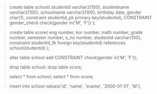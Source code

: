  > create table school(
studentid varchar2(100),
studentname varchar2(100),
schoolname varchar2(100),
birthday date,
gender char(1),
constraint studentid_pk primary key(studentid),
CONSTRAINT gender_check check(gender in('M', 'F'))
);
 
 > create table score(
eng number,
kor number,
math number,
grade number,
semester number,
s_no number,
studentid varchar(100),
constraint studentid_fk foreign key(studentid) references school(studentid)
);

 > alter table school add CONSTRAINT check(gender in('M', 'F'));

 > drop table school;
drop table score;

 > select * from school;
select * from score;

 > insert into school
values('id', 'name', 'sname', '2000-01-01', 'M');